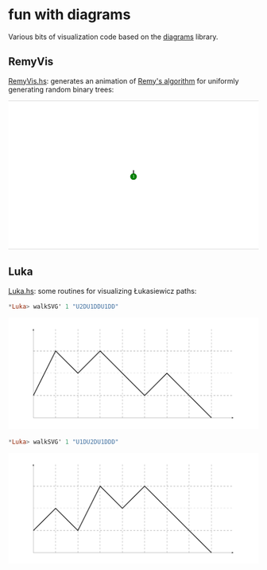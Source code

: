 # fun with diagrams

Various bits of visualization code based on the [diagrams](http://projects.haskell.org/diagrams/) library.

## RemyVis

[RemyVis.hs](RemyVis.hs): generates an animation of [Remy's algorithm](https://fr.wikipedia.org/wiki/Algorithme_de_R%C3%A9my) for uniformly generating random binary trees:

![Remy's algorithm animation](tree50.gif)

## Luka

[Luka.hs](Luka.hs): some routines for visualizing Łukasiewicz paths:

```haskell
*Luka> walkSVG' 1 "U2DU1DDU1DD"
```
![U2DU1DDU1DD](U2DU1DDU1DD.svg)

```haskell
*Luka> walkSVG' 1 "U1DU2DU1DDD"
```
![U1DU2DU1DDD](U1DU2DU1DDD.svg)

